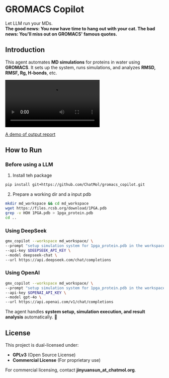 # GROMACS Copilot
Let LLM run your MDs.  
**The good news: You now have time to hang out with your cat. The bad news: You'll miss out on GROMACS' famous quotes.**

## Introduction  
This agent automates **MD simulations** for proteins in water using **GROMACS**. It sets up the system, runs simulations, and analyzes **RMSD, RMSF, Rg, H-bonds**, etc.  


<video controls>
  <source src="https://github.com/ChatMol/gromacs_copilot/raw/main/assets/1pga_gmx_copilot_animation.mp4" type="video/mp4">
  Your browser does not support the video tag.
</video>



[A demo of output report](./assets/report.pdf)

## How to Run  

### Before using a LLM
1. Install teh package
```bash
pip install git+https://github.com/ChatMol/gromacs_copilot.git
```
2. Prepare a working dir and a input pdb
```bash
mkdir md_workspace && cd md_workspace
wget https://files.rcsb.org/download/1PGA.pdb
grep -v HOH 1PGA.pdb > 1pga_protein.pdb
cd ..
```

### Using DeepSeek  
```bash
gmx_copilot --workspace md_workspace/ \
--prompt "setup simulation system for 1pga_protein.pdb in the workspace" \
--api-key $DEEPSEEK_API_KEY \
--model deepseek-chat \
--url https://api.deepseek.com/chat/completions
```  

### Using OpenAI  
```bash
gmx_copilot --workspace md_workspace/ \
--prompt "setup simulation system for 1pga_protein.pdb in the workspace" \
--api-key $OPENAI_API_KEY \
--model gpt-4o \
--url https://api.openai.com/v1/chat/completions
```  

The agent handles **system setup, simulation execution, and result analysis** automatically. 🚀


## License
This project is dual-licensed under:
- **GPLv3** (Open Source License)
- **Commercial License** (For proprietary use)

For commercial licensing, contact **jinyuansun_at_chatmol.org**.
